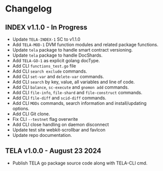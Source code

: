 # Changelog

## INDEX v1.1.0 - In Progress

* Update `TELA-INDEX-1` SC to v1.1.0
* Add `TELA-MOD-1` DVM function modules and related package functions.
* Update `tela` package to handle smart contract versioning.
* Update `tela` package to handle DocShards.
* Add `TELA-GO-1` as explicit golang docType.
* Add CLI `functions_test.go` file
* Add CLI `search exclude` commands.
* Add CLI `set-var` and `delete-var` commands.
* Add CLI `search` by key, value, all variables and line of code.
* Add CLI `balance`, `sc-execute` and `gnomon add` commands.
* Add CLI `file-info`, `file-shard` and `file-construct` commands.
* Add CLI `file-diff` and `scid-diff` commands.
* Add CLI `MODs` commands, search information and install/updating options.
* Add CLI Git clone.
* Fix CLI `--testnet` flag overwrite
* Add CLI close handling on daemon disconnect
* Update test site webkit-scrollbar and favIcon
* Update repo documentation.


## TELA v1.0.0 - August 23 2024

* Publish TELA go package source code along with TELA-CLI cmd. 
